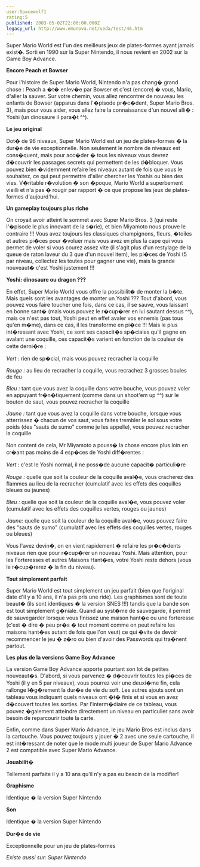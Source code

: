 ```yaml
---
user:Spacewolf1
rating:5
published: 2003-05-02T22:00:00.000Z
legacy_url: http://www.emunova.net/veda/test/46.htm
---
```

Super Mario World est l'un des meilleurs jeux de plates-formes ayant jamais exist�. Sorti en 1990 sur la Super Nintendo, il nous revient en 2002 sur la Game Boy Advance.  

  

**Encore Peach et Bowser**  

Pour l'histoire de Super Mario World, Nintendo n'a pas chang� grand chose : Peach a �t� enlev�e par Bowser et c'est (encore) � vous, Mario, d'aller la sauver. Sur votre chemin, vous allez rencontrer de nouveau les enfants de Bowser (apparus dans l'�pisode pr�c�dent, Super Mario Bros. 3), mais pour vous aider, vous allez faire la connaissance d'un nouvel alli� : Yoshi (un dinosaure il para�t ^^).  

  

**Le jeu original**  

Dot� de 96 niveaux, Super Mario World est un jeu de plates-formes � la dur�e de vie exceptionnelle. Non seulement le nombre de niveaux est cons�quent, mais pour acc�der � tous les niveaux vous devrez d�couvrir les passages secrets qui permettent de les d�bloquer. Vous pouvez bien �videmment refaire les niveaux autant de fois que vous le souhaitez, ce qui peut permettre d'aller chercher les Yoshis ou bien des vies. V�ritable r�volution � son �poque, Mario World a superbement vieilli et n'a pas � rougir par rapport � ce que propose les jeux de plates-formes d'aujourd'hui.  

  

**Un gameplay toujours plus riche**  

On croyait avoir atteint le sommet avec Super Mario Bros. 3 (qui reste l'�pisode le plus innovant de la s�rie), et bien Miyamoto nous prouve le contraire !!! Vous avez toujours les classiques champignons, fleurs, �toiles et autres pi�ces pour �voluer mais vous avez en plus la cape qui vous permet de voler si vous courez assez vite (il s'agit plus d'un restylage de la queue de raton laveur du 3 que d'un nouvel item), les pi�ces de Yoshi (5 par niveau, collectez les toutes pour gagner une vie), mais la grande nouveaut� c'est Yoshi justement !!!  

  

**Yoshi: dinosaure ou dragon ???**  

En effet, Super Mario World vous offre la possibilit� de monter la b�te. Mais quels sont les avantages de monter un Yoshi ??? Tout d'abord, vous pouvez vous faire toucher une fois, dans ce cas, il se sauve, vous laissant en bonne sant� (mais vous pouvez le r�cup�rer en lui sautant dessus ^^), mais ce n'est pas tout, Yoshi peut en effet avaler vos ennemis (pas tous qu'en m�me), dans ce cas, il les transforme en pi�ce !!! Mais le plus int�ressant avec Yoshi, ce sont ses capacit�s sp�ciales qu'il gagne en avalant une coquille, ces capacit�s varient en fonction de la couleur de cette derni�re :  

_Vert :_ rien de sp�cial, mais vous pouvez recracher la coquille  

_Rouge :_ au lieu de recracher la coquille, vous recrachez 3 grosses boules de feu  

_Bleu :_ tant que vous avez la coquille dans votre bouche, vous pouvez voler en appuyant fr�n�tiquement (comme dans un shoot'em up ^^) sur le bouton de saut, vous pouvez recracher la coquille  

_Jaune :_ tant que vous avez la coquille dans votre bouche, lorsque vous atterrissez � chacun de vos saut, vous faites trembler le sol sous votre poids (des "sauts de sumo" comme je les appelle), vous pouvez recracher la coquille  

Non content de cela, Mr Miyamoto a pouss� la chose encore plus loin en cr�ant pas moins de 4 esp�ces de Yoshi diff�rentes :  

_Vert :_ c'est le Yoshi normal, il ne poss�de aucune capacit� particuli�re  

_Rouge :_ quelle que soit la couleur de la coquille aval�e, vous cracherez des flammes au lieu de la recracher (cumulatif avec les effets des coquilles bleues ou jaunes)  

_Bleu :_ quelle que soit la couleur de la coquille aval�e, vous pouvez voler (cumulatif avec les effets des coquilles vertes, rouges ou jaunes)  

_Jaune:_ quelle que soit la couleur de la coquille aval�e, vous pouvez faire des "sauts de sumo" (cumulatif avec les effets des coquilles vertes, rouges ou bleues)  

Vous l'avez devin�, on en vient rapidement � refaire les pr�c�dents niveaux rien que pour r�cup�rer un nouveau Yoshi. Mais attention, pour les Forteresses et autres Maisons Hant�es, votre Yoshi reste dehors (vous le r�cup�rerez � la fin du niveau).  

  

**Tout simplement parfait**  

Super Mario World est tout simplement un jeu parfait (bien que l'original date d'il y a 10 ans, il n'a pas pris une ride). Les graphismes sont de toute beaut� (ils sont identiques � la version SNES !!!) tandis que la bande son est tout simplement g�niale. Quand au syst�me de sauvegarde, il permet de sauvegarder lorsque vous finissez une maison hant�e ou une forteresse (c'est � dire � peu pr�s � tout moment comme on peut refaire les maisons hant�es autant de fois que l'on veut) ce qui �vite de devoir recommencer le jeu � z�ro ou bien d'avoir des Passwords qui tra�nent partout.  

  

**Les plus de la versions Game Boy Advance**  

La version Game Boy Advance apporte pourtant son lot de petites nouveaut�s. D'abord, si vous parvenez � d�couvrir toutes les pi�ces de Yoshi (il y en 5 par niveaux), vous pourrez voir une deuxi�me fin, cela rallonge l�g�rement la dur�e de vie du soft. Les autres ajouts sont un tableau vous indiquant quels niveaux ont �t� finis et si vous en avez d�couvert toutes les sorties. Par l'interm�diaire de ce tableau, vous pouvez �galement atteindre directement un niveau en particulier sans avoir besoin de reparcourir toute la carte.  

Enfin, comme dans Super Mario Advance, le jeu Mario Bros est inclus dans la cartouche. Vous pouvez toujours y jouer � 2 avec une seule cartouche, il est int�ressant de noter que le mode multi joueur de Super Mario Advance 2 est compatible avec Super Mario Advance.  

  

  

**Jouabilit�**  

Tellement parfaite il y a 10 ans qu'il n'y a pas eu besoin de la modifier!  

**Graphisme**  

Identique � la version Super Nintendo  

**Son**  

Identique � la version Super Nintendo  

**Dur�e de vie**  

Exceptionnelle pour un jeu de plates-formes  

  

_Existe aussi sur:_ _Super Nintendo_